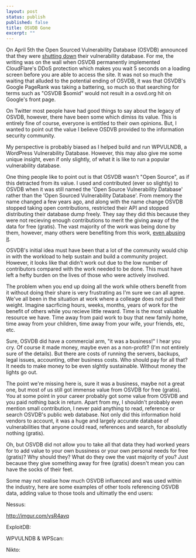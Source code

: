 ```yaml
---
layout: post
status: publish
published: false
title: OSVDB Gone
excerpt: ""
---
```


On April 5th the Open Sourced Vulnerability Database (OSVDB) announced that they were [shutting down](https://blog.osvdb.org/2016/04/05/osvdb-fin/) their vulnerability database. For me, the writing was on the wall when OSVDB permanently implemented CloudFlare's DDoS protection which makes you wait 5 seconds on a loading screen before you are able to access the site. It was not so much the waiting that alluded to the potential ending of OSVDB, it was that OSVDB's Google PageRank was taking a battering, so much so that searching for terms such as "OSVDB $somid" would not result in a osvd.org hit on Google's front page.

On Twitter most people have had good things to say about the legacy of OSVDB, however, there have been some which dimiss its value. This is entirely fine of course, everyone is entitled to their own opinions. But, I wanted to point out the value I believe OSDVB provided to the information security community.

My perspective is probably biased as I helped build and run WPVULNDB, a WordPress Vulnerability Database. However, this may also give me some unique insight, even if only slightly, of what it is like to run a popular vulnerability database.

One thing people like to point out is that OSVDB wasn't "Open Source", as if this detracted from its value. I used and contributed (ever so slightly) to OSVDB when it was still named the 'Open Source Vulnerability Database' rather than the 'Open Sourced Vulnerability Database'. From memory the name changed a few years ago, and along with the name change OSVDB stopped taking open contributions, restricted their API and stopped distributing their database dump freely. They say they did this because they were not recieving enough contributions to merit the giving away of the data for free (gratis). The vast majority of the work was being done by them, however, many others were benefiting from this work, [even abusing it](https://blog.osvdb.org/2014/05/07/the-scraping-problem-and-ethics/).

OSVDB's initial idea must have been that a lot of the community would chip in with the workload to help sustain and build a community project. However, it looks like that didn't work out due to the low number of contributors compared with the work needed to be done. This must have left a hefty burden on the lives of those who were actively involved.

The problem when you end up doing all the work while others benefit from it without doing their share is very frustrating as I'm sure we can all agree. We've all been in the situation at work where a colleage does not pull their weight. Imagine sacrficing hours, weeks, months, years of work for the benefit of others while you recieve little reward. Time is the most valuable resource we have. Time away from paid work to buy that new family home, time away from your children, time away from your wife, your friends, etc, etc.

Sure, OSVDB did have a commercial arm, "it was a business!" I hear you cry. Of course it made money, maybe even as a non-profit? (I'm not entirely sure of the details). But there are costs of running the servers, backups, legal issues, accounting, other business costs. Who should pay for all that? It needs to make money to be even slghtly sustainable. Without money the lights go out.

The point we're missing here is, sure it was a business, maybe not a great one, but most of us still got immense value from OSVDB for free (gratis). You at some point in your career probably got some value from OSVDB and you paid nothing back in return. Apart from my, I shouldn't probably even mention small contribution, I never paid anything to read, reference or search OSVDB's public web database. Not only did this information hold vendors to account, it was a huge and largely accurate database of vulnerabilities that anyone could read, references and search, for absolutly nothing (gratis).

Oh, but OSVDB did not allow you to take all that data they had worked years for to add value to your own bussiness or your own personal needs for free (gratis)? Why should they? What do they owe the vast majority of you? Just because they give something away for free (gratis) doesn't mean you can have the socks of their feet.

Some may not realise how much OSVDB influenced and was used within the industry, here are some examples of other tools referencing OSVDB data, adding value to those tools and ultimatly the end users:

Nessus:

http://imgur.com/ysR4avq

ExploitDB:

WPVULNDB & WPScan:

Nikto:
